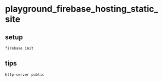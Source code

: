 # playground_firebase_hosting_static_site

## setup

```bash
firebase init
```

## tips

```bash
http-server public
```